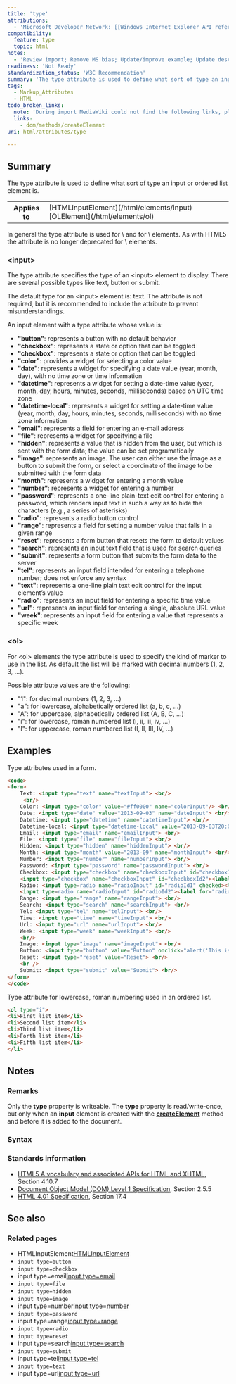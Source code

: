 ```yaml
---
title: 'type'
attributions:
  - 'Microsoft Developer Network: [[Windows Internet Explorer API reference](http://msdn.microsoft.com/en-us/library/ie/hh828809%28v=vs.85%29.aspx) Article]'
compatibility:
  feature: type
  topic: html
notes:
  - 'Review import; Remove MS bias; Update/improve example; Update descriptions; Fix lists & compatibility info'
readiness: 'Not Ready'
standardization_status: 'W3C Recommendation'
summary: 'The type attribute is used to define what sort of type an input or ordered list element is.'
tags:
  - Markup_Attributes
  - HTML
todo_broken_links:
  note: 'During import MediaWiki could not find the following links, please fix and adjust this list.'
  links:
    - dom/methods/createElement
uri: html/attributes/type

---
```

## Summary

The type attribute is used to define what sort of type an input or ordered list element is.

<table class="wikitable">
<tr>
<th>
Applies to

</th>
<td>
[HTMLInputElement](/html/elements/input) [OLElement](/html/elements/ol)

</td>
</tr>
</table>
In general the type attribute is used for \<input\> and for \<ol\> elements.
 As with HTML5 the attribute is no longer deprecated for \<ol\> elements.

### \<input\>

The type attribute specifies the type of an \<input\> element to display. There are several possible types like text, button or submit.

The default type for an \<input\> element is: text. The attribute is not required, but it is recommended to include the attribute to prevent misunderstandings.

An input element with a type attribute whose value is:

-   **"button"**: represents a button with no default behavior
-   **"checkbox"**: represents a state or option that can be toggled
-   **"checkbox"**: represents a state or option that can be toggled
-   **"color"**: provides a widget for selecting a color value
-   **"date"**: represents a widget for specifying a date value (year, month, day), with no time zone or time information
-   **"datetime"**: represents a widget for setting a date-time value (year, month, day, hours, minutes, seconds, milliseconds) based on UTC time zone
-   **"datetime-local"**: represents a widget for setting a date-time value (year, month, day, hours, minutes, seconds, milliseconds) with no time zone information
-   **"email"**: represents a field for entering an e-mail address
-   **"file"**: represents a widget for specifying a file
-   **"hidden"**: represents a value that is hidden from the user, but which is sent with the form data; the value can be set programatically
-   **"image"**: represents an image. The user can either use the image as a button to submit the form, or select a coordinate of the image to be submitted with the form data
-   **"month"**: represents a widget for entering a month value
-   **"number"**: represents a widget for entering a number
-   **"password"**: represents a one-line plain-text edit control for entering a password, which renders input text in such a way as to hide the characters (e.g., a series of asterisks)
-   **"radio"**: represents a radio button control
-   **"range"**: represents a field for setting a number value that falls in a given range
-   **"reset"**: represents a form button that resets the form to default values
-   **"search"**: represents an input text field that is used for search queries
-   **"submit"**: represents a form button that submits the form data to the server
-   **"tel"**: represents an input field intended for entering a telephone number; does not enforce any syntax
-   **"text"**: represents a one-line plain text edit control for the input element’s value
-   **"radio"**: represents an input field for entering a specific time value
-   **"url"**: represents an input field for entering a single, absolute URL value
-   **"week"**: represents an input field for entering a value that represents a specific week

### \<ol\>

For \<ol\> elements the type attribute is used to specify the kind of marker to use in the list.
 As default the list will be marked with decimal numbers (1, 2, 3, ...).

Possible attribute values are the following:

-   "1": for decimal numbers (1, 2, 3, ...)
-   "a": for lowercase, alphabetically ordered list (a, b, c, ...)
-   "A": for uppercase, alphabetically ordered list (A, B, C, ...)
-   "i": for lowercase, roman numbered list (i, ii, iii, iv, ...)
-   "I": for uppercase, roman numbered list (I, II, III, IV, ...)

## Examples

Type attributes used in a form.

``` html
<code>
<form>
    Text: <input type="text" name="textInput"> <br/>
     <br/>
    Color: <input type="color" value="#ff0000" name="colorInput"/> <br/>
    Date: <input type="date" value="2013-09-03" name="dateInput"> <br/>
    Datetime: <input type="datetime" name="datetimeInput"> <br/>
    Datetime-local: <input type="datetime-local" value="2013-09-03T20:00" name="datetime-local"> <br/>
    Email: <input type="email" name="emailInput"> <br/>
    File: <input type="file" name="fileInput"> <br/>
    Hidden: <input type="hidden" name="hiddenInput"> <br/>
    Month: <input type="month" value="2013-09" name="monthInput"> <br/>
    Number: <input type="number" name="numberInput"> <br/>
    Password: <input type="password" name="passwordInput"> <br/>
    Checkbox: <input type="checkbox" name="checkboxInput" id="checkboxId1" checked><label for="checkboxId1">label 1</label>
    <input type="checkbox" name="checkboxInput" id="checkboxId2"><label for="checkboxId2">label 2</label> <br/>
    Radio: <input type=radio name="radioInput" id="radioId1" checked><label for="radioId1">label 1</label>
    <input type=radio name="radioInput" id="radioId2"><label for="radioId2">label 2</label> <br/>
    Range: <input type="range" name="rangeInput"> <br/>
    Search: <input type="search" name="searchInput"> <br/>
    Tel: <input type="tel" name="telInput"> <br/>
    Time: <input type="time" name="timeInput"> <br/>
    Url: <input type="url" name="urlInput"> <br/>
    Week: <input type="week" name="weekInput"> <br/>
    <br/>
    Image: <input type="image" name="imageInput"> <br/>
    Button: <input type="button" value="Button" onclick="alert('This is a javascript alert')"> <br/>
    Reset: <input type="reset" value="Reset"> <br/>
    <br />
    Submit: <input type="submit" value="Submit"> <br/>
</form>
</code>
```

Type attribute for lowercase, roman numbering used in an ordered list.

``` html
<ol type="i">
<li>First list item</li>
<li>Second list item</li>
<li>Third list item</li>
<li>Forth list item</li>
<li>Fifth list item</li>
</li>
```

## Notes

### Remarks

Only the **type** property is writeable. The **type** property is read/write-once, but only when an **input** element is created with the [**createElement**](/w/index.php?title=dom/methods/createElement&action=edit&redlink=1) method and before it is added to the document.

### Syntax

### Standards information

-   [HTML5 A vocabulary and associated APIs for HTML and XHTML](http://go.microsoft.com/fwlink/p/?linkid=221374), Section 4.10.7
-   [Document Object Model (DOM) Level 1 Specification](http://go.microsoft.com/fwlink/p/?linkid=161725), Section 2.5.5
-   [HTML 4.01 Specification](http://go.microsoft.com/fwlink/p/?linkid=25320), Section 17.4

## See also

### Related pages

-   HTMLInputElement[HTMLInputElement](/dom/HTMLInputElement)
-   `input type=button`
-   `input type=checkbox`
-   input type=email[input type=email](/html/elements/input/type/email)
-   `input type=file`
-   `input type=hidden`
-   `input type=image`
-   input type=number[input type=number](/html/elements/input/type/number)
-   `input type=password`
-   input type=range[input type=range](/html/elements/input/type/range)
-   `input type=radio`
-   `input type=reset`
-   input type=search[input type=search](/html/elements/input/type/search)
-   `input type=submit`
-   input type=tel[input type=tel](/html/elements/input/type/tel)
-   `input type=text`
-   input type=url[input type=url](/html/elements/input/type/url)
